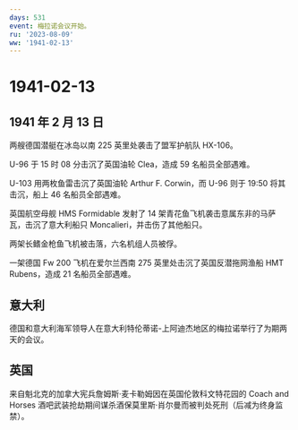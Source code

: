 ```yaml
---
days: 531
event: 梅拉诺会议开始。
ru: '2023-08-09'
ww: '1941-02-13'
---
```


# 1941-02-13

## 1941 年 2 月 13 日

两艘德国潜艇在冰岛以南 225 英里处袭击了盟军护航队 HX-106。

U-96 于 15 时 08 分击沉了英国油轮 Clea，造成 59 名船员全部遇难。

U-103 用两枚鱼雷击沉了英国油轮 Arthur F. Corwin，而 U-96 则于 19:50
将其击沉，船上 46 名船员全部遇难。

英国航空母舰 HMS Formidable 发射了 14
架青花鱼飞机袭击意属东非的马萨瓦，击沉了意大利船只
Moncalieri，并击伤了其他船只。

两架长鳍金枪鱼飞机被击落，六名机组人员被俘。

一架德国 Fw 200 飞机在爱尔兰西南 275 英里处击沉了英国反潜拖网渔船 HMT
Rubens，造成 21 名船员全部遇难。

## 意大利

德国和意大利海军领导人在意大利特伦蒂诺-上阿迪杰地区的梅拉诺举行了为期两天的会议。

## 英国

来自魁北克的加拿大宪兵詹姆斯·麦卡勒姆因在英国伦敦科文特花园的 Coach and
Horses
酒吧武装抢劫期间谋杀酒保莫里斯·肖尔曼而被判处死刑（后减为终身监禁）。